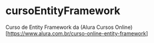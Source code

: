 # cursoEntityFramework
Curso de Entity Framework da (Alura Cursos Online)[https://www.alura.com.br/curso-online-entity-framework]
